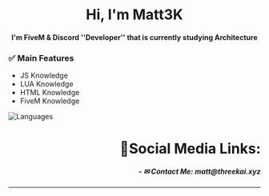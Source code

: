<h1 align="center">
	Hi, I'm Matt3K
</h1>

<a class="widgetLogo-6zH6Nv" href="https://discord.com?utm_source=Discord%20Widget&amp;utm_medium=Logo" target="_blank"></a>

<h4 align="center">
I'm FiveM & Discord ''Developer'' that is currently studying Architecture
</h5>

### ✅ Main Features
- JS Knowledge 
- LUA Knowledge 
- HTML Knowledge
- FiveM Knowledge 



<p align="left">
  <img src="https://github-readme-stats.vercel.app/api/top-langs/?username=Matt-js-3K&layout=compact&theme=dark-blue" alt="Languages" />
</p align>

<h1 align="right">🔗Social Media Links: </h1>


<h5 align="right">- ✉ Contact Me: matt@threekai.xyz </h5>
<hr>
